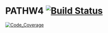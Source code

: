 # PATHW4 [![Build Status](https://app.travis-ci.com/2093976-Vikram-Pillarisetty/PATHW4.svg?branch=master)](https://app.travis-ci.com/2093976-Vikram-Pillarisetty/PATHW4)
[![Code_Coverage](https://app.travis-ci.com/2093976-Vikram-Pillarisetty/PATHW4.svg?branch=master)](https://app.travis-ci.com/2093976-Vikram-Pillarisetty/PATHW4)
